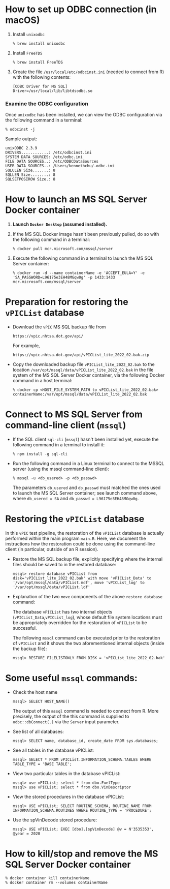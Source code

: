
# How to set up ODBC connection (in macOS)

1.  Install `unixodbc`
    ```
    % brew install unixodbc
    ```

1.  Install `FreeTDS`
    ```
    % brew install FreeTDS
    ```

1.  Create the file `/usr/local/etc/odbcinst.ini` (needed to connect from R) with the following contents:
    ```
    [ODBC Driver for MS SQL]
    Driver=/usr/local/lib/libtdsodbc.so
    ```

### Examine the ODBC configuration

Once `unixodbc` has been installed, we can view the ODBC configuration via the following command in a terminal:
```
% odbcinst -j                                 
```

Sample output:
```
unixODBC 2.3.9
DRIVERS............: /etc/odbcinst.ini
SYSTEM DATA SOURCES: /etc/odbc.ini
FILE DATA SOURCES..: /etc/ODBCDataSources
USER DATA SOURCES..: /Users/kennethchu/.odbc.ini
SQLULEN Size.......: 8
SQLLEN Size........: 8
SQLSETPOSIROW Size.: 8
```

# How to launch an MS SQL Server Docker container

1.  **Launch `Docker Desktop` (assumed installed).**

1.  If the MS SQL Docker image hasn't been previously pulled,
    do so with the following command in a terminal:
    ```
    % docker pull mcr.microsoft.com/mssql/server
    ```

1.  Execute the following command in a terminal to launch the MS SQL Server container:
    ```
    % docker run -d --name containerName -e 'ACCEPT_EULA=Y' -e 'SA_PASSWORD=L96175e3EH48MGqw0g' -p 1433:1433 mcr.microsoft.com/mssql/server
    ```

# Preparation for restoring the `vPICList` database

*   Download the `vPIC` MS SQL backup file from
    ```
    https://vpic.nhtsa.dot.gov/api/
    ```
    For example,
    ```
    https://vpic.nhtsa.dot.gov/api/vPICList_lite_2022_02.bak.zip
    ```

*   Copy the downloaded backup file `vPICList_lite_2022_02.bak`
    to the location
    `/var/opt/mssql/data/vPICList_lite_2022_02.bak`
    in the file system of the MS SQL Server Docker container,
    via the following Docker command in a host terminal:
    ```
    % docker cp <HOST_FILE_SYSTEM_PATH to vPICList_lite_2022_02.bak> containerName:/var/opt/mssql/data/vPICList_lite_2022_02.bak
    ```

# Connect to MS SQL Server from command-line client (`mssql`)

*   If the SQL client `sql-cli` (`mssql`) hasn't been installed yet,
    execute the following command in a terminal to install it:
    ```
    % npm install -g sql-cli
    ```

*   Run the following command in a Linux terminal to connect to the MSSQL server (using the mssql command-line client):
    ```
    % mssql -u <db_usered> -p <db_passwd>
    ```

    The parameters `db_usered` and `db_passwd` must matched the ones used
    to launch the MS SQL Server container; see launch command above,
    where `db_usered = SA` and `db_passwd = L96175e3EH48MGqw0g`.  


# Restoring the `vPICList` database

In this `vPIC` test pipeline, the restoration of the `vPICList` database
is actually performed within the main program `main.R`.
Here, we document the instructions how the restoration could be done
using the command-line client (in particular, outside of an R session).

*   Restore the MS SQL backup file,
    explicitly specifying where the internal files should be saved to
    in the restored database:
    ```
    mssql> restore database vPICList from disk='vPICList_lite_2022_02.bak' with move 'vPICList_Data' to '/var/opt/mssql/data/vPICList.mdf', move 'vPICList_log' to '/var/opt/mssql/data/vPICList.ldf'
    ```

*   Explanation of the two `move` components of the above `restore database` command:

    The database `vPICList` has two internal objects (`vPICList_Data`,`vPICList_log`),
    whose default file system locations must be appropriately overridden
    for the restoration of `vPICList` to be successful.

    The following `mssql` command can be executed prior to the restoration of
    `vPICList` and it shows the two aforementioned internal objects
    (inside the backup file):
    ```
    mssql> RESTORE FILELISTONLY FROM DISK = 'vPICList_lite_2022_02.bak'
    ```

# Some useful `mssql` commands:

*   Check the host name
    ```
    mssql> SELECT HOST_NAME()
    ```
    The output of this `mssql` command is needed to connect from R.
    More precisely, the output of the this command is supplied to
    `odbc::dbConnect(.)` via the `Server` input parameter.

*   See list of all databases:
    ```
    mssql> SELECT name, database_id, create_date FROM sys.databases;
    ```

*   See all tables in the database vPICList:
    ```
    mssql> SELECT * FROM vPICList.INFORMATION_SCHEMA.TABLES WHERE TABLE_TYPE = 'BASE TABLE';
    ```

*   View two particular tables in the database vPICList:
    ```
    mssql> use vPICList; select * from dbo.FuelType
    mssql> use vPICList; select * from dbo.VinDescriptor
    ````

*   View the stored procedures in the database vPICList:
    ```
    mssql> USE vPICList; SELECT ROUTINE_SCHEMA, ROUTINE_NAME FROM INFORMATION_SCHEMA.ROUTINES WHERE ROUTINE_TYPE = 'PROCEDURE';
    ```

*   Use the spVinDecode stored procedure:
    ```
    mssql> USE vPICList; EXEC [dbo].[spVinDecode] @v = N'3535353', @year = 2020
    ```

# How to kill/stop and remove the MS SQL Server Docker container
  ```
  % docker container kill containerName
  % docker container rm --volumes containerName
  ```
